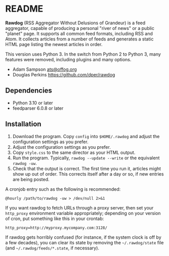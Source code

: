 # README

__Rawdog__ (RSS Aggregator Without Delusions of Grandeur) is a feed aggregator, capable of producing a personal "river of news" or a public "planet" page. It supports all common feed formats, including RSS and Atom. It collects articles from a number of feeds and generates a static HTML page listing the newest articles in order.

This version uses Python 3. In the switch from Python 2 to Python 3, many features were removed, including plugins and many options.

* Adam Sampson <ats@offog.org>
* Douglas Perkins <https://github.com/dper/rawdog>

## Dependencies

* Python 3.10 or later
* feedparser 6.0.8 or later

## Installation

1. Download the program. Copy `config` into `$HOME/.rawdog` and adjust the configuration settings as you prefer.
2. Adjust the configuration settings as you prefer.
3. Copy `style.css` to the same director as your HTML output.
4. Run the program. Typically, `rawdog --update --write` or the equivalent `rawdog -uw`.
5. Check that the output is correct. The first time you run it, articles might show up out of order. This corrects itself after a day or so, if new entries are being posted.

A cronjob entry such as the following is recommended:

    @hourly /path/to/rawdog -uw > /dev/null 2>&1

If you want rawdog to fetch URLs through a proxy server, then set your `http_proxy` environment variable appropriately; depending on your version of cron, put something like this in your crontab:

    http_proxy=http://myproxy.mycompany.com:3128/

If rawdog gets horribly confused (for instance, if the system clock is off by a few decades), you can clear its state by removing the `~/.rawdog/state` file (and `~/.rawdog/feeds/*.state`, if necessary).
